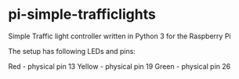 # pi-simple-trafficlights
Simple Traffic light controller written in Python 3 for the Raspberry Pi

The setup has following LEDs and pins:

Red - physical pin 13
Yellow - physical pin 19
Green - physical pin 26
